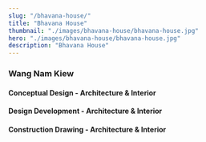 ```yaml
---
slug: "/bhavana-house/"
title: "Bhavana House"
thumbnail: "./images/bhavana-house/bhavana-house.jpg"
hero: "./images/bhavana-house/bhavana-house.jpg"
description: "Bhavana House"
---
```


### Wang Nam Kiew

#### Conceptual Design - Architecture & Interior

#### Design Development - Architecture & Interior

#### Construction Drawing - Architecture & Interior
